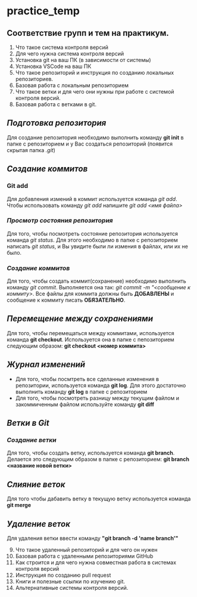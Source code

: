 # practice_temp

## Соответствие групп и тем на практикум.

1. Что такое система контроля версий
2. Для чего нужна система контроля версий
3. Установка git на ваш ПК (в зависимости от системы)
4. Установка VSCode на ваш ПК
5. Что такое репозиторий и инструкция по созданию локальных репозиториев.
6. Базовая работа с локальным репозиторием
7. Что такое ветки и для чего они нужны при работе с системой контроля версий.
8. Базовая работа с ветками в git.

## ***Подготовка репозитория***
Для создание репозитория необходимо выполнить команду **git init**  в папке с репозиторием и у Вас создаться репозиторий (появится скрытая папка *.git*)

## ***Создание коммитов***

### **Git add**
Для добавления измений в коммит используется команда *git add*. Чтобы использовать команду *git add* напишите *git add <имя файла>*

### ***Просмотр состояния репозитория***
Для того, чтобы посмотреть состояние репозитория используется команда *git status*. Для этого необходимо в папке с репозиторием написать _git status_, и Вы увидите были ли измения в файлах, или их не было.

### ***Создание коммитов***
Для того, чтобы создать коммит(сохранение) необходимо выполнить команду *git commit*. Выполняется она так: _git commit -m "<сообщение к коммиту>_. Все файлы для коммита должны быть **ДОБАВЛЕНЫ** и сообщение к коммиту писать **ОБЯЗАТЕЛЬНО**.

## ***Перемещение между сохранениями***
Для того, чтобы перемещаться между коммитами, используется команда **git checkout**. Используется она в папке с пепозиторием следующим образом: **git checkout <номер коммита>**

## ***Журнал изменений***
* Для того, чтобы посмтреть все сделанные изменения в репозитории, используется команда **git log**. Для этого достаточно выполнить команду **git log** в папке с репозиторием
* Для того, чтобы посмотреть разницу между текущим файлом и закоммиченным файлом используйте команду **git diff**

## ***Ветки в Git***

### ***Создание ветки***

Для того, чтобы создать ветку, используется команда **git branch**. Делается это следующим образом в папке с репозиторием: **git branch <название новой ветки>**

## ***Слияние веток***

Для того чтобы дабавить ветку в текущую ветку используется команда **git merge <name branch>**

## ***Удаление веток***
Для удаления ветки ввести команду **"git branch -d 'name branch'"**

9. Что такое удаленный репозиторий и для чего он нужен
10. Базовая работа с удаленными репозиториями GitHub
11. Как строится и для чего нужна совместная работа в системах контроля версий
12. Инструкция по созданию pull request
13. Книги и полезные ссылки по изучению git.
14. Альтернативные системы контроля версий.
